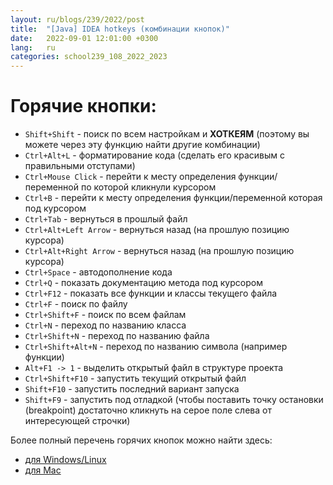 ```yaml
---
layout: ru/blogs/239/2022/post
title:  "[Java] IDEA hotkeys (комбинации кнопок)"
date:   2022-09-01 12:01:00 +0300
lang:   ru
categories: school239_108_2022_2023
---
```


Горячие кнопки:
===============
- `Shift+Shift` - поиск по всем настройкам и **ХОТКЕЯМ** (поэтому вы можете через эту функцию найти другие комбинации)
- `Ctrl+Alt+L` - форматирование кода (сделать его красивым с правильными отступами)
- `Ctrl+Mouse Click` - перейти к месту определения функции/переменной по которой кликнули курсором
- `Ctrl+B` - перейти к месту определения функции/переменной которая под курсором
- `Ctrl+Tab` - вернуться в прошлый файл
- `Ctrl+Alt+Left Arrow` - вернуться назад (на прошлую позицию курсора)
- `Ctrl+Alt+Right Arrow` - вернуться назад (на прошлую позицию курсора)
- `Ctrl+Space` - автодополнение кода
- `Ctrl+Q` - показать документацию метода под курсором
- `Ctrl+F12` - показать все функции и классы текущего файла
- `Ctrl+F` - поиск по файлу
- `Ctrl+Shift+F` - поиск по всем файлам
- `Ctrl+N` - переход по названию класса
- `Ctrl+Shift+N` - переход по названию файла
- `Ctrl+Shift+Alt+N` - переход по названию символа (например функции)
- `Alt+F1 -> 1` - выделить открытый файл в структуре проекта
- `Ctrl+Shift+F10` - запустить текущий открытый файл
- `Shift+F10` - запустить последний вариант запуска
- `Shift+F9` - запустить под отладкой (чтобы поставить точку остановки (breakpoint) достаточно кликнуть на серое поле слева от интересующей строчки)

Более полный перечень горячих кнопок можно найти здесь:

- [для Windows/Linux](https://resources.jetbrains.com/storage/products/intellij-idea/docs/IntelliJIDEA_ReferenceCard.pdf)
- [для Mac](https://resources.jetbrains.com/storage/products/intellij-idea/docs/IntelliJIDEA_ReferenceCard.pdf)
